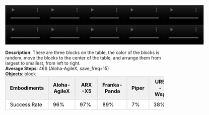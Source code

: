 <!DOCTYPE html>
<html lang="en">
<body>
    <div style="display: flex;">
        <video src="./task_video_clean/blocks_ranking_size/aloha-agilex_head.mp4" controls loop muted autoplay style="width: 25%;"></video>
        <video src="./task_video_clean/blocks_ranking_size/franka-panda_head.mp4" controls loop muted autoplay style="width: 25%;"></video>
        <video src="./task_video_clean/blocks_ranking_size/ARX-X5_head.mp4" controls loop muted autoplay style="width: 25%;"></video>
        <video src="./task_video_clean/blocks_ranking_size/piper_head.mp4" controls loop muted autoplay style="width: 25%;"></video>
        <video src="./task_video_clean/blocks_ranking_size/ur5-wsg_head.mp4" controls loop muted autoplay style="width: 25%;"></video>
    </div>
    <div style="display: flex;">
        <video src="./task_video_clean/blocks_ranking_size/aloha-agilex_world.mp4" controls loop muted autoplay style="width: 25%;"></video>
        <video src="./task_video_clean/blocks_ranking_size/franka-panda_world.mp4" controls loop muted autoplay style="width: 25%;"></video>
        <video src="./task_video_clean/blocks_ranking_size/ARX-X5_world.mp4" controls loop muted autoplay style="width: 25%;"></video>
        <video src="./task_video_clean/blocks_ranking_size/piper_world.mp4" controls loop muted autoplay style="width: 25%;"></video>
        <video src="./task_video_clean/blocks_ranking_size/ur5-wsg_world.mp4" controls loop muted autoplay style="width: 25%;"></video>
    </div>
    <br><b>Description</b>: There are three blocks on the table, the color of the blocks is random, move the blocks to the center of the table, and arrange them from largest to smallest, from left to right.<br>
    <b>Average Steps</b>: 466 (Aloha-AgileX, save_freq=15)<br>
    <b>Objects</b>: block<br>
    <table style="margin:0 auto;border-collapse:collapse;width:auto;min-width:180px;background-color:white;">
        <thead>
            <tr style="background:#f0f0f0;">
                <th style="border:1px solid #ccc;padding:6px 14px;color:black;">Embodiments</th>
                <th style="border:1px solid #ccc;padding:6px 14px;color:black;">Aloha-AgileX</th>
                <th style="border:1px solid #ccc;padding:6px 14px;color:black;">ARX-X5</th>
                <th style="border:1px solid #ccc;padding:6px 14px;color:black;">Franka-Panda</th>
                <th style="border:1px solid #ccc;padding:6px 14px;color:black;">Piper</th>
                <th style="border:1px solid #ccc;padding:6px 14px;color:black;">UR5-Wsg</th>
            </tr>
        </thead>
        <tbody>
            <tr style="background:white;">
                <td style="border:1px solid #ccc;padding:6px 14px;color:black;">Success Rate</td>
                <td style="border:1px solid #ccc;padding:6px 14px;color:black;">96%</td>
                <td style="border:1px solid #ccc;padding:6px 14px;color:black;">97%</td>
                <td style="border:1px solid #ccc;padding:6px 14px;color:black;">89%</td>
                <td style="border:1px solid #ccc;padding:6px 14px;color:black;">7%</td>
                <td style="border:1px solid #ccc;padding:6px 14px;color:black;">38%</td>
            </tr>
        </tbody>
    </table>
</body>
</html>

